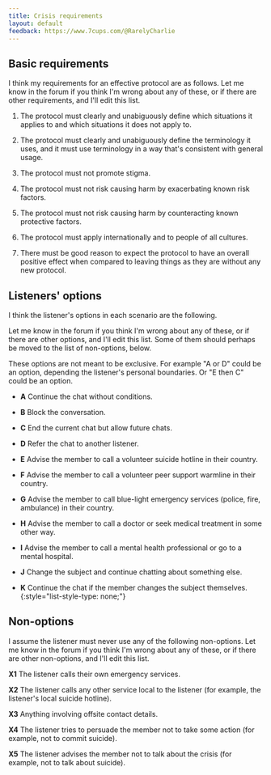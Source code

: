 ```yaml
---
title: Crisis requirements
layout: default
feedback: https://www.7cups.com/@RarelyCharlie
---
```

## Basic requirements

I think my requirements for an effective protocol are as follows. Let me know in the forum if you think I'm wrong about any of these, or if there are other requirements, and I'll edit this list.

1. The protocol must clearly and unabiguously define which situations it applies to and which situations it does not apply to.

2. The protocol must clearly and unabiguously define the terminology it uses, and it must use terminology in a way that's consistent with general usage.

3. The protocol must not promote stigma.

4. The protocol must not risk causing harm by exacerbating known risk factors.

5. The protocol must not risk causing harm by counteracting known protective factors.

6. The protocol must apply internationally and to people of all cultures.

7. There must be good reason to expect the protocol to have an overall positive effect when compared to leaving things as they are without any new protocol.

## Listeners' options

I think the listener's options in each scenario are the following.

Let me know in the forum if you think I'm wrong about any of these, or if there are other options, and I'll edit this list. Some of them should perhaps be moved to the list of non-options, below.

These options are not meant to be exclusive. For example "A or D" could be an option, depending the listener's personal boundaries. Or "E then C" could be an option.

- **A** Continue the chat without conditions.

- **B** Block the conversation.

- **C** End the current chat but allow future chats.

- **D** Refer the chat to another listener.

- **E** Advise the member to call a volunteer suicide hotline in their country.

- **F** Advise the member to call a volunteer peer support warmline in their country.

- **G** Advise the member to call blue-light emergency services (police, fire, ambulance) in their country.

- **H** Advise the member to call a doctor or seek medical treatment in some other way.

- **I** Advise the member to call a mental health professional or go to a mental hospital.

- **J** Change the subject and continue chatting about something else.

- **K** Continue the chat if the member changes the subject themselves.
{:style="list-style-type: none;"}

## Non-options

I assume the listener must never use any of the following non-options. Let me know in the forum if you think I'm wrong about any of these, or if there are other non-options, and I'll edit this list.

**X1** The listener calls their own emergency services.

**X2** The listener calls any other service local to the listener (for example, the listener's local suicide hotline).

**X3** Anything involving offsite contact details.

**X4** The listener tries to persuade the member not to take some action (for example, not to commit suicide).

**X5** The listener advises the member not to talk about the crisis (for example, not to talk about suicide).
